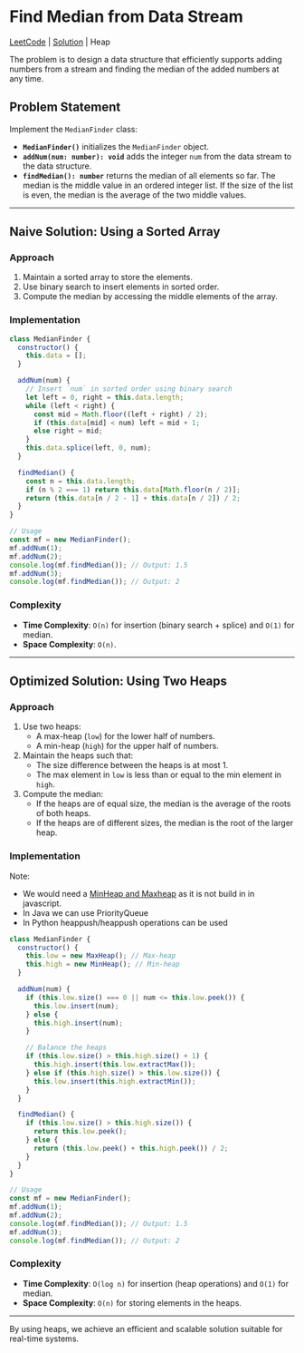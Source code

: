 # Find Median from Data Stream
[LeetCode](https://leetcode.com/problems/find-median-from-data-stream/) 
|
[Solution](295_find-median-from-data-stream.js)
|
Heap

The problem is to design a data structure that efficiently supports adding numbers from a stream and finding the median of the added numbers at any time.

## Problem Statement

Implement the `MedianFinder` class:

- **`MedianFinder()`** initializes the `MedianFinder` object.
- **`addNum(num: number): void`** adds the integer `num` from the data stream to the data structure.
- **`findMedian(): number`** returns the median of all elements so far. The median is the middle value in an ordered integer list. If the size of the list is even, the median is the average of the two middle values.

---

## Naive Solution: Using a Sorted Array

### Approach
1. Maintain a sorted array to store the elements.
2. Use binary search to insert elements in sorted order.
3. Compute the median by accessing the middle elements of the array.

### Implementation
```javascript
class MedianFinder {
  constructor() {
    this.data = [];
  }

  addNum(num) {
    // Insert `num` in sorted order using binary search
    let left = 0, right = this.data.length;
    while (left < right) {
      const mid = Math.floor((left + right) / 2);
      if (this.data[mid] < num) left = mid + 1;
      else right = mid;
    }
    this.data.splice(left, 0, num);
  }

  findMedian() {
    const n = this.data.length;
    if (n % 2 === 1) return this.data[Math.floor(n / 2)];
    return (this.data[n / 2 - 1] + this.data[n / 2]) / 2;
  }
}

// Usage
const mf = new MedianFinder();
mf.addNum(1);
mf.addNum(2);
console.log(mf.findMedian()); // Output: 1.5
mf.addNum(3);
console.log(mf.findMedian()); // Output: 2
```

### Complexity
- **Time Complexity**: `O(n)` for insertion (binary search + splice) and `O(1)` for median.
- **Space Complexity**: `O(n)`.

---

## Optimized Solution: Using Two Heaps

### Approach
1. Use two heaps:
   - A max-heap (`low`) for the lower half of numbers.
   - A min-heap (`high`) for the upper half of numbers.
2. Maintain the heaps such that:
   - The size difference between the heaps is at most 1.
   - The max element in `low` is less than or equal to the min element in `high`.
3. Compute the median:
   - If the heaps are of equal size, the median is the average of the roots of both heaps.
   - If the heaps are of different sizes, the median is the root of the larger heap.


### Implementation
Note: 
- We would need a [MinHeap and Maxheap](../helpers/heap.js) as it is not build in in javascript.
- In Java we can use PriorityQueue
- In Python heappush/heappush operations can be used
```javascript
class MedianFinder {
  constructor() {
    this.low = new MaxHeap(); // Max-heap 
    this.high = new MinHeap(); // Min-heap
  }

  addNum(num) {
    if (this.low.size() === 0 || num <= this.low.peek()) {
      this.low.insert(num);
    } else {
      this.high.insert(num);
    }

    // Balance the heaps
    if (this.low.size() > this.high.size() + 1) {
      this.high.insert(this.low.extractMax());
    } else if (this.high.size() > this.low.size()) {
      this.low.insert(this.high.extractMin());
    }
  }

  findMedian() {
    if (this.low.size() > this.high.size()) {
      return this.low.peek();
    } else {
      return (this.low.peek() + this.high.peek()) / 2;
    }
  }
}

// Usage
const mf = new MedianFinder();
mf.addNum(1);
mf.addNum(2);
console.log(mf.findMedian()); // Output: 1.5
mf.addNum(3);
console.log(mf.findMedian()); // Output: 2
```

### Complexity
- **Time Complexity**: `O(log n)` for insertion (heap operations) and `O(1)` for median.
- **Space Complexity**: `O(n)` for storing elements in the heaps.

---

By using heaps, we achieve an efficient and scalable solution suitable for real-time systems.
